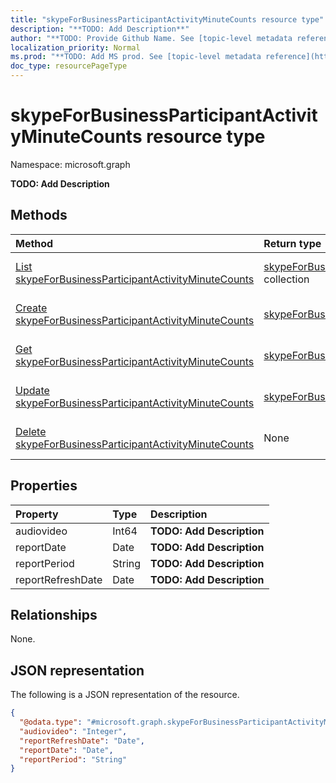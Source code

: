 ```yaml
---
title: "skypeForBusinessParticipantActivityMinuteCounts resource type"
description: "**TODO: Add Description**"
author: "**TODO: Provide Github Name. See [topic-level metadata reference](https://msgo.azurewebsites.net/add/document/guidelines/metadata.html#topic-level-metadata)**"
localization_priority: Normal
ms.prod: "**TODO: Add MS prod. See [topic-level metadata reference](https://msgo.azurewebsites.net/add/document/guidelines/metadata.html#topic-level-metadata)**"
doc_type: resourcePageType
---
```


# skypeForBusinessParticipantActivityMinuteCounts resource type

Namespace: microsoft.graph

**TODO: Add Description**

## Methods
|Method|Return type|Description|
|:---|:---|:---|
|[List skypeForBusinessParticipantActivityMinuteCounts](../api/skypeforbusinessparticipantactivityminutecounts-list.md)|[skypeForBusinessParticipantActivityMinuteCounts](../resources/skypeforbusinessparticipantactivityminutecounts.md) collection|Get a list of the [skypeForBusinessParticipantActivityMinuteCounts](../resources/skypeforbusinessparticipantactivityminutecounts.md) objects and their properties.|
|[Create skypeForBusinessParticipantActivityMinuteCounts](../api/skypeforbusinessparticipantactivityminutecounts-create.md)|[skypeForBusinessParticipantActivityMinuteCounts](../resources/skypeforbusinessparticipantactivityminutecounts.md)|Create a new [skypeForBusinessParticipantActivityMinuteCounts](../resources/skypeforbusinessparticipantactivityminutecounts.md) object.|
|[Get skypeForBusinessParticipantActivityMinuteCounts](../api/skypeforbusinessparticipantactivityminutecounts-get.md)|[skypeForBusinessParticipantActivityMinuteCounts](../resources/skypeforbusinessparticipantactivityminutecounts.md)|Read the properties and relationships of a [skypeForBusinessParticipantActivityMinuteCounts](../resources/skypeforbusinessparticipantactivityminutecounts.md) object.|
|[Update skypeForBusinessParticipantActivityMinuteCounts](../api/skypeforbusinessparticipantactivityminutecounts-update.md)|[skypeForBusinessParticipantActivityMinuteCounts](../resources/skypeforbusinessparticipantactivityminutecounts.md)|Update the properties of a [skypeForBusinessParticipantActivityMinuteCounts](../resources/skypeforbusinessparticipantactivityminutecounts.md) object.|
|[Delete skypeForBusinessParticipantActivityMinuteCounts](../api/skypeforbusinessparticipantactivityminutecounts-delete.md)|None|Deletes a [skypeForBusinessParticipantActivityMinuteCounts](../resources/skypeforbusinessparticipantactivityminutecounts.md) object.|

## Properties
|Property|Type|Description|
|:---|:---|:---|
|audiovideo|Int64|**TODO: Add Description**|
|reportDate|Date|**TODO: Add Description**|
|reportPeriod|String|**TODO: Add Description**|
|reportRefreshDate|Date|**TODO: Add Description**|

## Relationships
None.

## JSON representation
The following is a JSON representation of the resource.
<!-- {
  "blockType": "resource",
  "keyProperty": "id",
  "@odata.type": "microsoft.graph.skypeForBusinessParticipantActivityMinuteCounts",
  "baseType": "",
  "openType": false
}
-->
``` json
{
  "@odata.type": "#microsoft.graph.skypeForBusinessParticipantActivityMinuteCounts",
  "audiovideo": "Integer",
  "reportRefreshDate": "Date",
  "reportDate": "Date",
  "reportPeriod": "String"
}
```

